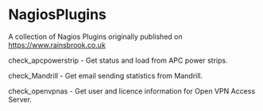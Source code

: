 # NagiosPlugins
A collection of Nagios Plugins originally published on https://www.rainsbrook.co.uk

check_apcpowerstrip - Get status and load from APC power strips.

check_Mandrill - Get email sending statistics from Mandrill.

check_openvpnas - Get user and licence information for Open VPN Access Server.
